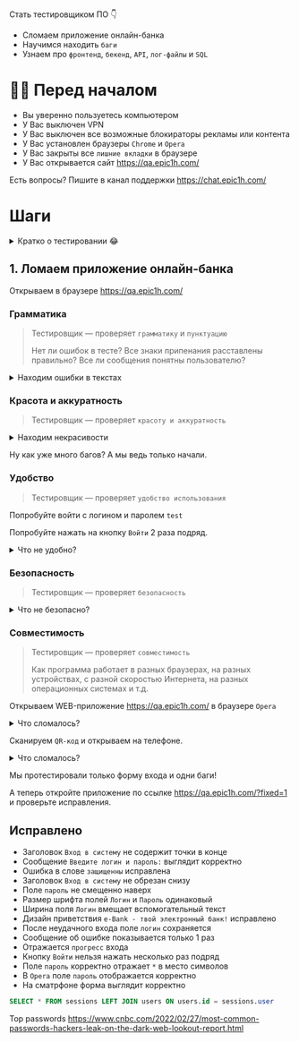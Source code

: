 Стать тестировщиком ПО 👇

* Сломаем приложение онлайн-банка
* Научимся находить `баги`
* Узнаем про `фронтенд`, `бекенд`, `API`, `лог-файлы` и `SQL`

# 🙋‍♂️ Перед началом

* Вы уверенно пользуетесь компьютером
* У Вас выключен VPN
* У Вас выключен все возможные блокираторы рекламы или контента
* У Вас установлен браузеры `Chrome` и `Opera`
* У Вас закрыты все `лишние вкладки` в браузере
* У Вас открывается сайт https://qa.epic1h.com/

Есть вопросы? Пишите в канал поддержки https://chat.epic1h.com/

# Шаги

<details>
  <summary>Кратко о тестировании 😂</summary>
  <p></p>

  GIF краш теста!
  
</details>

## 1. Ломаем приложение онлайн-банка

Открываем в браузере https://qa.epic1h.com/

### Грамматика

> Тестировщик — проверяет `грамматику` и `пунктуацию`
> 
> Нет ли ошибок в тесте? Все знаки припенания расставлены правильно? Все ли сообщения понятны пользователю?

<details>
  <summary>Находим ошибки в текстах</summary>
  <p></p>

  * 🐞 Ошибка в слове, правильно `защищенны` 🤫
  * 🐞 Ошибка в сообщении, правильно `Введите логин и пароль`
  * 🐞 В заголовках не ставяться точки в конце, правильно `Вход в систему`
  * 🐞 Пробел перед и точка после `:` в предложении, правильно `Введите логин и пароль:`
  
</details>

### Красота и аккуратность

> Тестировщик — проверяет `красоту и аккуратность`

<details>
  <summary>Находим некрасивости</summary>
  <p></p>

  * 🐞 Заголовок `Вход в систему` обрезан снизу
  * 🐞 Поле `пароль` смещенно наверх
  * 🐞 Размер шрифта полей `Логин` и `Пароль` разный
  * 🐞 Ширина поля `Логин` не вмещает вспомогательный текст
  * 🐞 Зеленый шрифт на синем фоне? Реально? Кровь из глаз 😂
  
</details>

Ну как уже много багов? А мы ведь только начали.

### Удобство

> Тестировщик — проверяет `удобство использования`

Попробуйте войти с логином и паролем `test`

Попробуйте нажать на кнопку `Войти` 2 раза подряд.

<details>
  <summary>Что не удобно?</summary>
  <p></p>

  * 🐞 После неудачного входа поле `логин` очищается
  * 🐞 Сообщение об ошибке показывается 2 раза
  * 🐞 Не отражается `прогресс` входа
  
</details>

### Безопасность

> Тестировщик — проверяет `безопасность`

<details>
  <summary>Что не безопасно?</summary>
  <p></p>

  🐞 Поле `пароль` отражает символы в место `*`
  
</details>

### Совместимость

> Тестировщик — проверяет `совместимость`
> 
> Как программа работает в разных браузерах, на разных устройствах, с разной скоростью Интернета, на разных операционных системах и т.д.

Открываем WEB-приложение https://qa.epic1h.com/ в браузере `Opera`

<details>
  <summary>Что сломалось?</summary>
  <p></p>

  🐞 Поле `пароль` не отображается.
  
</details>

Сканируем `QR-код` и открываем на телефоне.

<details>
  <summary>Что сломалось?</summary>
  <p></p>

  * 🐞 Форма `обрезает` поле ввода `пароля`
  * 🐞 Что за `красная рамка` вокруг формы?
  
</details>

Мы протестировали только форму входа и одни баги!

А теперь откройте приложение по ссылке https://qa.epic1h.com/?fixed=1 и проверьте исправления.

## Исправлено
* Заголовок `Вход в систему` не содержит точки в конце
* Сообщение `Введите логин и пароль:` выглядит корректно
* Ошибка в слове `защищенны` исправлена
* Заголовок `Вход в систему` не обрезан снизу
* Поле `пароль` не смещенно наверх
* Размер шрифта полей `Логин` и `Пароль` одинаковый
* Ширина поля `Логин` вмещает вспомогательный текст
* Дизайн приветствия `e-Bank - твой электронный банк!` исправлено
* После неудачного входа поле `логин` сохраняется
* Сообщение об ошибке показывается только 1 раз
* Отражается `прогресс` входа
* Кнопку `Войти` нельзя нажать несколько раз подряд
* Поле `пароль` корректно отражает `*` в место символов
* В `Opera` поле `пароль` отображается корректно
* На сматрфоне форма выглядит корректно


```sql
SELECT * FROM sessions LEFT JOIN users ON users.id = sessions.user
```


Top passwords https://www.cnbc.com/2022/02/27/most-common-passwords-hackers-leak-on-the-dark-web-lookout-report.html
